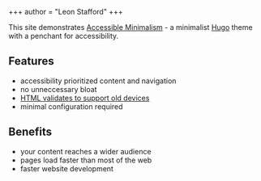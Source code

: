 +++
author = "Leon Stafford"
+++

This site demonstrates [Accessible Minimalism](https://github.com/leonstafford/accessible-minimalism-hugo-theme) - a minimalist [Hugo](https://gohugo.io) theme with a penchant for accessibility.

## Features

 - accessibility prioritized content and navigation
 - no unneccessary bloat
 - [HTML validates to support old devices](/features/xhtml-strict/)
 - minimal configuration required

## Benefits

 - your content reaches a wider audience
 - pages load faster than most of the web
 - faster website development
